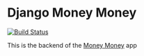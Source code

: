 # Django Money Money
[![Build Status](https://img.shields.io/endpoint.svg?url=https%3A%2F%2Factions-badge.atrox.dev%2Fturulomio%2Fdjango_moneymoney%2Fbadge%3Fref%3Dmain&style=flat)](https://actions-badge.atrox.dev/turulomio/django_moneymoney/goto?ref=main)

This is the backend of the  [Money Money](https://github.com/turulomio/moneymoney) app

